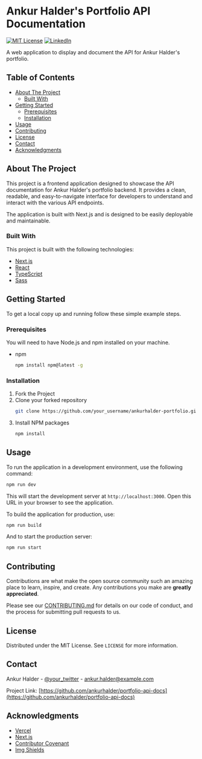 # Ankur Halder's Portfolio API Documentation

[![MIT License][license-shield]][license-url]
[![LinkedIn][linkedin-shield]][linkedin-url]

A web application to display and document the API for Ankur Halder's portfolio.

## Table of Contents

- [About The Project](#about-the-project)
  - [Built With](#built-with)
- [Getting Started](#getting-started)
  - [Prerequisites](#prerequisites)
  - [Installation](#installation)
- [Usage](#usage)
- [Contributing](#contributing)
- [License](#license)
- [Contact](#contact)
- [Acknowledgments](#acknowledgments)

## About The Project

This project is a frontend application designed to showcase the API documentation for Ankur Halder's portfolio backend. It provides a clean, readable, and easy-to-navigate interface for developers to understand and interact with the various API endpoints.

The application is built with Next.js and is designed to be easily deployable and maintainable.

### Built With

This project is built with the following technologies:

* [Next.js](https://nextjs.org/)
* [React](https://reactjs.org/)
* [TypeScript](https://www.typescriptlang.org/)
* [Sass](https://sass-lang.com/)

## Getting Started

To get a local copy up and running follow these simple example steps.

### Prerequisites

You will need to have Node.js and npm installed on your machine.

* npm
  ```sh
  npm install npm@latest -g
  ```

### Installation

1. Fork the Project
2. Clone your forked repository
   ```sh
   git clone https://github.com/your_username/ankurhalder-portfolio.git
   ```
3. Install NPM packages
   ```sh
   npm install
   ```

## Usage

To run the application in a development environment, use the following command:

```sh
npm run dev
```

This will start the development server at `http://localhost:3000`. Open this URL in your browser to see the application.

To build the application for production, use:

```sh
npm run build
```

And to start the production server:

```sh
npm run start
```

## Contributing

Contributions are what make the open source community such an amazing place to learn, inspire, and create. Any contributions you make are **greatly appreciated**.

Please see our [CONTRIBUTING.md](CONTRIBUTING.md) for details on our code of conduct, and the process for submitting pull requests to us.

## License

Distributed under the MIT License. See `LICENSE` for more information.

## Contact

Ankur Halder - [@your_twitter](https://twitter.com/your_twitter) - ankur.halder@example.com

Project Link: [https://github.com/ankurhalder/portfolio-api-docs](https://github.com/ankurhalder/portfolio-api-docs)

## Acknowledgments

* [Vercel](https://vercel.com/)
* [Next.js](https://nextjs.org/)
* [Contributor Covenant](https://www.contributor-covenant.org/)
* [Img Shields](https://shields.io)

[license-shield]: https://img.shields.io/github/license/othneildrew/Best-README-Template.svg?style=for-the-badge
[license-url]: https://github.com/ankurhalder/portfolio-api-docs/blob/main/LICENSE
[linkedin-shield]: https://img.shields.io/badge/-LinkedIn-black.svg?style=for-the-badge&logo=linkedin&colorB=555
[linkedin-url]: https://linkedin.com/in/ankurhalder

